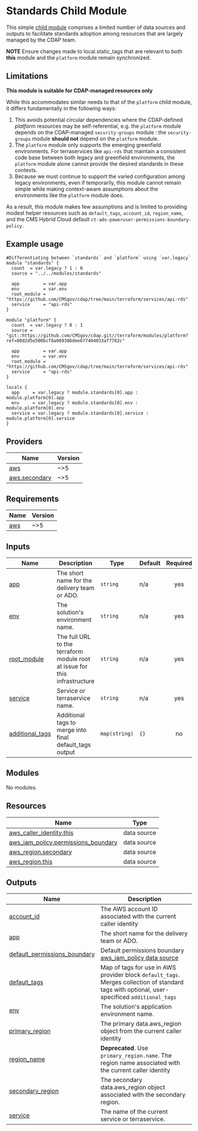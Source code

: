 # Standards Child Module

This simple [child module](https://developer.hashicorp.com/terraform/language/modules#child-modules) comprises a limited number of data sources and outputs to facilitate standards adoption among resources that are largely managed by the CDAP team.

**NOTE** Ensure changes made to local.static_tags that are relevant to both **this** module and the `platform` module remain synchronized.

## Limitations

**This module is suitable for CDAP-managed resources only**

While this accommodates similar needs to that of the `platform` child module, it differs fundamentally in the following ways:
1. This avoids potential circular dependencies where the CDAP-defined _platform_ resources may be self-referential, e.g. the `platform` module depends on the CDAP-managed `security-groups` module : the `security-groups` module **should not** depend on the `platform` module.
2. The `platform` module only supports the emerging greenfield environments. For terraservices like `api-rds` that maintain a consistent code base between both legacy and greenfield environments, the `platform` module alone cannot provide the desired standards in these contexts.
3. Because we must continue to support the varied configuration among legacy environments, even if temporarily, this module cannot remain simple while making context-aware assumptions about the environments like the `platform` module does.

As a result, this module makes few assumptions and is limited to providing modest helper resources such as `default_tags`, `account_id`, `region_name`, and the CMS Hybrid Cloud default `ct-ado-poweruser-permissions-boundary-policy`.

## Example usage

```hcl
#Differentiating between `standards` and `platform` using `var.legacy`
module "standards" {
  count  = var.legacy ? 1 : 0
  source = "../../modules/standards"

  app         = var.app
  env         = var.env
  root_module = "https://github.com/CMSgov/cdap/tree/main/terraform/services/api-rds"
  service     = "api-rds"
}

module "platform" {
  count  = var.legacy ? 0 : 1
  source = "git::https://github.com/CMSgov/cdap.git//terraform/modules/platform?ref=80d2d5e500bcf8a069386dee677404033af7782c"

  app         = var.app
  env         = var.env
  root_module = "https://github.com/CMSgov/cdap/tree/main/terraform/services/api-rds"
  service     = "api-rds"
}

locals {
  app     = var.legacy ? module.standards[0].app : module.platform[0].app
  env     = var.legacy ? module.standards[0].env : module.platform[0].env
  service = var.legacy ? module.standards[0].service : module.platform[0].service
}
```

<!-- BEGIN_TF_DOCS -->
<!--WARNING: GENERATED CONTENT with terraform-docs, e.g.
     'terraform-docs --config "$(git rev-parse --show-toplevel)/.terraform-docs.yml" .'
     Manually updating sections between TF_DOCS tags may be overwritten.
     See https://terraform-docs.io/user-guide/configuration/ for more information.
-->
## Providers

| Name | Version |
|------|---------|
| <a name="provider_aws"></a> [aws](#provider\_aws) | ~>5 |
| <a name="provider_aws.secondary"></a> [aws.secondary](#provider\_aws.secondary) | ~>5 |

<!--WARNING: GENERATED CONTENT with terraform-docs, e.g.
     'terraform-docs --config "$(git rev-parse --show-toplevel)/.terraform-docs.yml" .'
     Manually updating sections between TF_DOCS tags may be overwritten.
     See https://terraform-docs.io/user-guide/configuration/ for more information.
-->
## Requirements

| Name | Version |
|------|---------|
| <a name="requirement_aws"></a> [aws](#requirement\_aws) | ~>5 |

<!--WARNING: GENERATED CONTENT with terraform-docs, e.g.
     'terraform-docs --config "$(git rev-parse --show-toplevel)/.terraform-docs.yml" .'
     Manually updating sections between TF_DOCS tags may be overwritten.
     See https://terraform-docs.io/user-guide/configuration/ for more information.
-->
## Inputs

| Name | Description | Type | Default | Required |
|------|-------------|------|---------|:--------:|
| <a name="input_app"></a> [app](#input\_app) | The short name for the delivery team or ADO. | `string` | n/a | yes |
| <a name="input_env"></a> [env](#input\_env) | The solution's environment name. | `string` | n/a | yes |
| <a name="input_root_module"></a> [root\_module](#input\_root\_module) | The full URL to the terraform module root at issue for this infrastructure | `string` | n/a | yes |
| <a name="input_service"></a> [service](#input\_service) | Service _or_ terraservice name. | `string` | n/a | yes |
| <a name="input_additional_tags"></a> [additional\_tags](#input\_additional\_tags) | Additional tags to merge into final default\_tags output | `map(string)` | `{}` | no |

<!--WARNING: GENERATED CONTENT with terraform-docs, e.g.
     'terraform-docs --config "$(git rev-parse --show-toplevel)/.terraform-docs.yml" .'
     Manually updating sections between TF_DOCS tags may be overwritten.
     See https://terraform-docs.io/user-guide/configuration/ for more information.
-->
## Modules

No modules.

<!--WARNING: GENERATED CONTENT with terraform-docs, e.g.
     'terraform-docs --config "$(git rev-parse --show-toplevel)/.terraform-docs.yml" .'
     Manually updating sections between TF_DOCS tags may be overwritten.
     See https://terraform-docs.io/user-guide/configuration/ for more information.
-->
## Resources

| Name | Type |
|------|------|
| [aws_caller_identity.this](https://registry.terraform.io/providers/hashicorp/aws/latest/docs/data-sources/caller_identity) | data source |
| [aws_iam_policy.permissions_boundary](https://registry.terraform.io/providers/hashicorp/aws/latest/docs/data-sources/iam_policy) | data source |
| [aws_region.secondary](https://registry.terraform.io/providers/hashicorp/aws/latest/docs/data-sources/region) | data source |
| [aws_region.this](https://registry.terraform.io/providers/hashicorp/aws/latest/docs/data-sources/region) | data source |

<!--WARNING: GENERATED CONTENT with terraform-docs, e.g.
     'terraform-docs --config "$(git rev-parse --show-toplevel)/.terraform-docs.yml" .'
     Manually updating sections between TF_DOCS tags may be overwritten.
     See https://terraform-docs.io/user-guide/configuration/ for more information.
-->
## Outputs

| Name | Description |
|------|-------------|
| <a name="output_account_id"></a> [account\_id](#output\_account\_id) | The AWS account ID associated with the current caller identity |
| <a name="output_app"></a> [app](#output\_app) | The short name for the delivery team or ADO. |
| <a name="output_default_permissions_boundary"></a> [default\_permissions\_boundary](#output\_default\_permissions\_boundary) | Default permissions boundary [aws\_iam\_policy data source](https://registry.terraform.io/providers/hashicorp/aws/latest/docs/data-sources/iam_policy#attribute-reference) |
| <a name="output_default_tags"></a> [default\_tags](#output\_default\_tags) | Map of tags for use in AWS provider block `default_tags`. Merges collection of standard tags with optional, user-specificed `additional_tags` |
| <a name="output_env"></a> [env](#output\_env) | The solution's application environment name. |
| <a name="output_primary_region"></a> [primary\_region](#output\_primary\_region) | The primary data.aws\_region object from the current caller identity |
| <a name="output_region_name"></a> [region\_name](#output\_region\_name) | **Deprecated**. Use `primary_region.name`. The region name associated with the current caller identity |
| <a name="output_secondary_region"></a> [secondary\_region](#output\_secondary\_region) | The secondary data.aws\_region object associated with the secondary region. |
| <a name="output_service"></a> [service](#output\_service) | The name of the current service or terraservice. |
<!-- END_TF_DOCS -->
